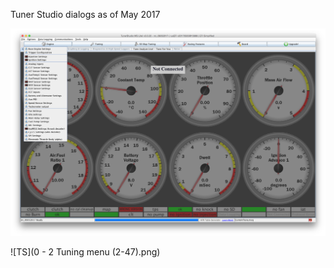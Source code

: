 Tuner Studio dialogs as of May 2017

![TS](0-1_Engine_Menu_1-25.png)

![TS](0 - 2 Tuning menu (2-47).png)